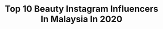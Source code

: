 ---
title: Top 10 Beauty Instagram Influencers In Malaysia In 2020
description: >-
  Find top beauty Instagram influencers in Malaysia in 2020. Most popular hashtags: #stayhome #dudukrumah #dwmalaysia #onlyatwatsons.
platform: Instagram
profiles:
  - username: "sushalove"
    fullname: >-
      Sharen 🦋
    location: "Malaysia"
    followers: 17028
    engagement: 737
    commentsToLikes: 0.238608
    avatar: "https://scontent-lhr8-1.cdninstagram.com/v/t51.2885-19/s320x320/64278102_763670437360396_2451410282782654464_n.jpg?_nc_ht=scontent-lhr8-1.cdninstagram.com&_nc_ohc=n7dXILykndcAX8Pnnv2&oh=b5609b6fa01da3101a71a002ee63dcb8&oe=5EB8D0A7"
    verified: false
    hashtags: "#pakistanstreetstyle, #brunettehair, #stayhome, #portraitsquad"
  - username: "duduannann"
    fullname: >-
      Dudu Ann 📍🇲🇾
    location: "Malaysia"
    followers: 100647
    engagement: 136
    commentsToLikes: 0.041118
    avatar: "https://scontent-lht6-1.cdninstagram.com/v/t51.2885-19/s320x320/75448855_1433332886833029_887569732046159872_n.jpg?_nc_ht=scontent-lht6-1.cdninstagram.com&_nc_ohc=iusdCtK540wAX99OPEj&oh=147f5d88f4f29970c4a686061626dcbf&oe=5EA34586"
    verified: false
    hashtags: "#bhbhealth, #balance, #moisturizing, #jb"
  - username: "snenbdm"
    fullname: >-
      Emaleen Minhad (Official)
    location: "Malaysia"
    followers: 192806
    engagement: 701
    commentsToLikes: 0.002956
    avatar: "https://scontent-amt2-1.cdninstagram.com/v/t51.2885-19/s320x320/90234517_638282740327250_5279986468738039808_n.jpg?_nc_ht=scontent-amt2-1.cdninstagram.com&_nc_ohc=jCoxanNnlU8AX9nCsZB&oh=10cee5ce4261a7ee5b3f6f43173827f6&oe=5EBA39DC"
    verified: false
    hashtags: "#datenight, #datelook, #date, #makeup"
  - username: "ohfishiee"
    fullname: >-
      °· F I S H ·°
    location: "Malaysia"
    followers: 19658
    engagement: 515
    commentsToLikes: 0.023609
    avatar: "https://scontent-lhr8-1.cdninstagram.com/v/t51.2885-19/s320x320/54511310_1033371300188992_8913219657998008320_n.jpg?_nc_ht=scontent-lhr8-1.cdninstagram.com&_nc_ohc=iy0iz9jXsKQAX-35chp&oh=ac6f4ed6e04d8bef1a65f596eb1449ee&oe=5EBBEEA4"
    verified: false
    hashtags: "#dwinmy, #ohfishieequotes, #ohfishieeinhongkong, #ohfishieequotes"
  - username: "joycebii"
    fullname: >-
      yangyang
    location: "Malaysia"
    followers: 41504
    engagement: 543
    commentsToLikes: 0.008364
    avatar: "https://scontent-ams4-1.cdninstagram.com/v/t51.2885-19/s320x320/84339944_126318565381854_2815675534422310912_n.jpg?_nc_ht=scontent-ams4-1.cdninstagram.com&_nc_ohc=M4DTudH1WE4AX9J7Htr&oh=41a667047c6888e5ff9b17b92432c5e1&oe=5EB9DE42"
    verified: false
    hashtags: "#model, #curly, #stayathome, #black"
  - username: "gy_leeeee"
    fullname: >-
      gy_leeeee
    location: "Malaysia"
    followers: 17010
    engagement: 656
    commentsToLikes: 0.010038
    avatar: "https://scontent-ams4-1.cdninstagram.com/v/t51.2885-19/s320x320/64592447_2455449351352220_4532377716434927616_n.jpg?_nc_ht=scontent-ams4-1.cdninstagram.com&_nc_ohc=_ZQTg1J8d3UAX8pHm_Y&oh=32d25c2c66d77818742bd278719f70e1&oe=5EA6E8F9"
    verified: false
    hashtags: "#lunar20bydnc, #haveabreak, #thegiftofkindness, #mycostacoffee"
  - username: "irin.ezleen"
    fullname: >-
      Irinezleen
    location: "Malaysia"
    followers: 24884
    engagement: 492
    commentsToLikes: 0.011028
    avatar: "https://scontent-ams4-1.cdninstagram.com/v/t51.2885-19/s320x320/23498311_154109498655518_4335199319813521408_n.jpg?_nc_ht=scontent-ams4-1.cdninstagram.com&_nc_ohc=MvCuf6fEBEcAX_zqrf_&oh=28c84e76b0d3a67bdc60d088fa750a9d&oe=5EBD6C4D"
    verified: false
    hashtags: "#mybintisbuddy, #onlyatwatsons, #watsonsmy, #onlyatwatsons"
  - username: "doreenlivetotravel"
    fullname: >-
      Doreen Low
    location: "Malaysia"
    followers: 37178
    engagement: 411
    commentsToLikes: 0.215860
    avatar: "https://scontent-lhr8-1.cdninstagram.com/v/t51.2885-19/s320x320/30830982_1001197680048799_6233854754779299840_n.jpg?_nc_ht=scontent-lhr8-1.cdninstagram.com&_nc_ohc=M9OmxSitRmEAX_mHQQ7&oh=5cdfcb893b7aaa1b843732cd5a564abf&oe=5EBB0ACE"
    verified: false
    hashtags: "#shetravels, #kualalumpur, #beautifuldestination, #speechlessplaces"
  - username: "shinilola"
    fullname: >-
      SHINI LOLA
    location: "Malaysia"
    followers: 51607
    engagement: 216
    commentsToLikes: 0.015520
    avatar: "https://scontent-lht6-1.cdninstagram.com/v/t51.2885-19/s320x320/91983815_2511663609096388_3641314977681244160_n.jpg?_nc_ht=scontent-lht6-1.cdninstagram.com&_nc_ohc=XF1nV9bjldMAX_Wbh8i&oh=09b54079ac12128b797fdd2be911310a&oe=5EBD9ACD"
    verified: false
    hashtags: "#mydalkomm, #hiruzenkogenjoyfullpark, #kenshiprewedding, #eatwithshini"
  - username: "stephyyiwen"
    fullname: >-
      !         STEPHY YIWEN
    location: "Malaysia"
    followers: 452663
    engagement: 451
    commentsToLikes: 0.002261
    avatar: "https://scontent-ams4-1.cdninstagram.com/v/t51.2885-19/s320x320/87330123_236512167508833_8796207809503952896_n.jpg?_nc_ht=scontent-ams4-1.cdninstagram.com&_nc_ohc=ftQXocEHtKEAX9X0g8S&oh=b4d808ed403db8858263564b66487313&oe=5EB3E3FB"
    verified: false
    hashtags: "#simplemaskmy, #drcink, #proacnesolution, #swift5"
---